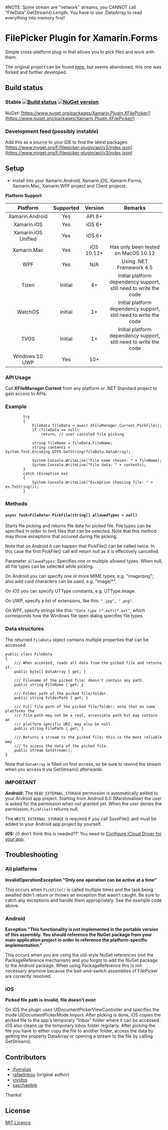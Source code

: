 #NOTE: Some stream are "network" streams, you CANNOT call "FileData".GetStream().Length. You have to use .DataArray to read everything into memory first!

# FilePicker Plugin for Xamarin.Forms

Simple cross-platform plug-in that allows you to pick files and work with them.

The original project can be found [here](https://github.com/Studyxnet/FilePicker-Plugin-for-Xamarin-and-Windows/), but seems abandoned, this one was forked and further developed.

## Build status
### Stable [![Build status](https://jfversluis.visualstudio.com/FilePicker%20plugin/_apis/build/status/FilePicker%20Plugin)](https://jfversluis.visualstudio.com/FilePicker%20plugin/_build/latest?definitionId=36) [![NuGet version](https://badge.fury.io/nu/Xamarin.Plugin.XFilePicker.svg)](https://badge.fury.io/nu/Xamarin.Plugin.XFilePicker)
 
NuGet: [https://www.nuget.org/packages/Xamarin.Plugin.XFilePicker/](https://www.nuget.org/packages/Xamarin.Plugin.XFilePicker/)
 
### Development feed (possibly instable)

Add this as a source to your IDE to find the latest packages: [https://www.myget.org/F/filepicker-plugin/api/v3/index.json](https://www.myget.org/F/filepicker-plugin/api/v3/index.json)

## Setup

* Install into your Xamarin.Android, Xamarin.iOS, Xamarin.Forms, Xamarin.Mac, Xamarin.WPF project and Client projects.

**Platform Support**

|Platform               |Supported  |Version    |Remarks                                                            |
|:---------------------:|:---------:|:---------:|:-----------------------------------------------------------------:|
|Xamarin.Android        |Yes        |API 8+    |                                                                   |
|Xamarin.iOS            |Yes        |iOS 6+     |                                                                   |
|Xamarin.iOS Unified    |Yes        |iOS 6+     |                                                                   |
|Xamarin.Mac            |Yes        |iOS 10.12+ |Has only been tested on MacOS 10.12                                |
|WPF                    |Yes        |N/A        |Using .NET Framework 4.5                                           |
|Tizen                  |Initial    |4+         |Initial platform dependency support, still need to write the code  |
|WatchOS                |Initial    |1+         |Initial platform dependency support, still need to write the code  |
|TVOS                   |Initial    |1+         |Initial platform dependency support, still need to write the code  |
|Windows 10 UWP         |Yes        |10+        |                                                                   |


### API Usage

Call **XFileManager.Current** from any platform or .NET Standard project to gain access to APIs.

### Example

            try
            {
                FileData fileData = await XFileManager.Current.PickFile();
                if (fileData == null)
                    return; // user canceled file picking

                string fileName = fileData.FileName;
                string contents = System.Text.Encoding.UTF8.GetString(fileData.DataArray);

                System.Console.WriteLine("File name chosen: " + fileName);
                System.Console.WriteLine("File data: " + contents);
            }
            catch (Exception ex)
            {
                System.Console.WriteLine("Exception choosing file: " + ex.ToString());
            }

### Methods

#### `async Task<FileData> PickFile(string[] allowedTypes = null)`

Starts file picking and returns file data for picked file. File types can be
specified in order to limit files that can be selected. Note that this method
may throw exceptions that occured during file picking.

Note that on Android it can happen that PickFile() can be called twice. In
this case the first PickFile() call will return null as it is effectively
cancelled.

Parameter `allowedTypes`:
Specifies one or multiple allowed types. When null, all file types can be
selected while picking.

On Android you can specify one or more MIME types, e.g. "image/png"; also wild
card characters can be used, e.g. "image/*".

On iOS you can specify UTType constants, e.g. UTType.Image.

On UWP, specify a list of extensions, like this: `".jpg", ".png"`.

On WPF, specify strings like this: `"Data type (*.ext)|*.ext"`, which
corresponds how the Windows file open dialog specifies file types.

### Data structures

The returned `FileData` object contains multiple properties that can be accessed:

    public class FileData
    {
        /// When accessed, reads all data from the picked file and returns it.
        public byte[] DataArray { get; }

        /// Filename of the picked file; doesn't contain any path.
        public string FileName { get; }

        /// Folder path of the picked file/folder.
        public string FolderPath { get; }

        /// Full file path of the picked file/folder; note that on some platforms the
        /// file path may not be a real, accessible path but may contain an
        /// platform specific URI; may also be null.
        public string FilePath { get; }

        /// Returns a stream to the picked file; this is the most reliable way
        /// to access the data of the picked file.
        public Stream GetStream();
    }

Note that `DataArray` is filled on first access, so be sure to rewind the stream when
you access it via GetStream() afterwards.

### **IMPORTANT**
**Android:**
The `READ_EXTERNAL_STORAGE` permission is automatically added to your Android
app project. Starting from Android 6.0 (Marshmallow) the user is asked for the
permission when not granted yet. When the user denies the permission,
`PickFile()` returns null.

The `WRITE_EXTERNAL_STORAGE` is required if you call SaveFile() and must be
added to your Android app project by yourself.

**iOS:** //I don't think this is needed??'
You need to [Configure iCloud Driver for your app](https://developer.xamarin.com/guides/ios/platform_features/intro_to_cloudkit).

## Troubleshooting

### All platforms

**InvalidOperationException "Only one operation can be active at a time"**

This occurs when `PickFile()` is called multiple times and the task being awaited didn't return or
throws an exception that wasn't caught. Be sure to catch any exceptions and handle them
appropriately. See the example code above.

### Android

**Exception "This functionality is not implemented in the portable version of this assembly. You should reference the NuGet package from your main application project in order to reference the platform-specific implementation."**

This occurs when you are using the old-style NuGet references (not the PackageReference mechanism)
and you forgot to add the NuGet package to the Android package. When using PackageReference this
is not necessary anymore because the bait-and-switch assemblies of FilePicker are correctly
resolved.

### iOS

**Picked file path is invalid, file doesn't exist**

On iOS the plugin uses UIDocumentPickerViewController and specifies the mode
UIDocumentPickerMode.Import. After picking is done, iOS copies the picked file
to the app's temporary "Inbox" folder where it can be accessed. iOS also cleans up the
temporary inbox folder regularly. After picking the file you have to either
copy the file to another folder, access the data by getting the property
DataArray or opening a stream to the file by calling GetStream().

## Contributors
* [jfversluis](https://github.com/jfversluis)
* [rafaelrmou](https://github.com/rafaelrmou) (original author)
* [vividos](https://github.com/vividos)
* [saschaelble](https://github.com/EvoPulseGaming)
 
Thanks!

## License
[MIT Licence](LICENSE)
